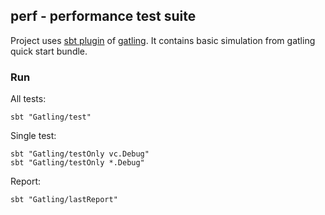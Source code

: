 ## perf - performance test suite

Project uses [sbt plugin][sbtplugindoc] of [gatling][gatlingdoc].
It contains basic simulation from gatling quick start bundle.

[sbtplugindoc]: https://gatling.io/docs/current/extensions/sbt_plugin/
[gatlingdoc]: https://gatling.io/docs/current/advanced_tutorial/

### Run

All tests:

```shell
sbt "Gatling/test"
```

Single test:

```shell
sbt "Gatling/testOnly vc.Debug"
sbt "Gatling/testOnly *.Debug"
```

Report:

```shell
sbt "Gatling/lastReport"
```
